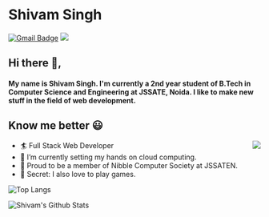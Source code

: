 # Shivam Singh

[![Gmail Badge](https://img.shields.io/badge/shivm.0701@gmail.com-30302f?style=flat&logo=Gmail&logoColor=red)](mailto:shivm.0701@gmail.com "Email")
![](https://komarev.com/ghpvc/?username=shivamsingh-07&color=blue)

## Hi there 👋,

#### My name is Shivam Singh. I'm currently a 2nd year student of B.Tech in Computer Science and Engineering at JSSATE, Noida. I like to make new stuff in the field of web development.

## Know me better 😃

<img src="https://res.cloudinary.com/abstergo/image/upload/c_crop,w_300/v1611241505/qummacechdwvd4pldmnd.gif" align="right" />

-   🏄‍ Full Stack Web Developer
-   🌱 I’m currently setting my hands on cloud computing.
-   🔭 Proud to be a member of Nibble Computer Society at JSSATEN.
-   🎨 Secret: I also love to play games.


![Top Langs](https://github-readme-stats.vercel.app/api/top-langs/?username=shivamsingh-07&layout=compact&theme=tokyonight)

![Shivam's Github Stats](https://github-readme-stats.vercel.app/api?username=shivamsingh-07&show_icons=true&theme=tokyonight)
